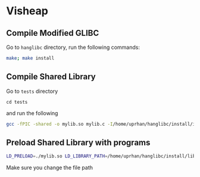 # Visheap

## Compile Modified GLIBC
Go to `hanglibc` directory, run the following commands:
```bash
make; make install
```

## Compile Shared Library

Go to `tests` directory
```
cd tests
```
and run the following

```bash
gcc -fPIC -shared -o mylib.so mylib.c -I/home/uprhan/hanglibc/install/include -L/home/uprhan/hanglibc/install/lib -Wl,-rpath,/home/uprhan/hanglibc/install/lib -Wl,--dynamic-linker=/home/uprhan/hanglibc/install/lib/ld-linux-x86-64.so.2
```


## Preload Shared Library with programs
```bash
LD_PRELOAD=./mylib.so LD_LIBRARY_PATH=/home/uprhan/hanglibc/install/lib:$LD_LIBRARY_PATH $EXECUTABLE
```

Make sure you change the file path